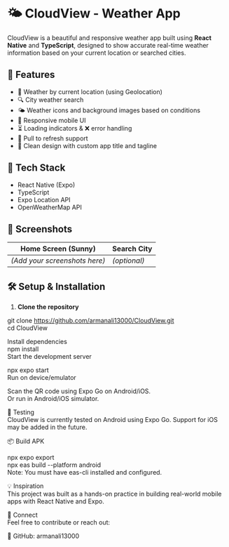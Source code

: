 # 🌤️ CloudView - Weather App

CloudView is a beautiful and responsive weather app built using **React Native** and **TypeScript**, designed to show accurate real-time weather information based on your current location or searched cities.

## 🚀 Features

- 📍 Weather by current location (using Geolocation)
- 🔍 City weather search
- 🌤️ Weather icons and background images based on conditions
- 📱 Responsive mobile UI
- ⏳ Loading indicators & ❌ error handling
- 🧭 Pull to refresh support
- 🎨 Clean design with custom app title and tagline

## 🔧 Tech Stack

- React Native (Expo)
- TypeScript
- Expo Location API
- OpenWeatherMap API

## 📸 Screenshots

| Home Screen (Sunny) | Search City |
|---------------------|-------------|
| *(Add your screenshots here)* | *(optional)* |

## 🛠️ Setup & Installation

1. **Clone the repository**

git clone https://github.com/armanali13000/CloudView.git <br>
cd CloudView


Install dependencies
<br>
npm install <br>
Start the development server

npx expo start <br>
Run on device/emulator

Scan the QR code using Expo Go on Android/iOS.
<br>
Or run in Android/iOS simulator.

🧪 Testing <br>
CloudView is currently tested on Android using Expo Go. Support for iOS may be added in the future.

📦 Build APK <br>

npx expo export <br>
npx eas build --platform android <br>
Note: You must have eas-cli installed and configured.


💡 Inspiration <br>
This project was built as a hands-on practice in building real-world mobile apps with React Native and Expo.

🤝 Connect <br>
Feel free to contribute or reach out:

🔗 GitHub: armanali13000
